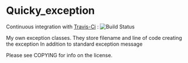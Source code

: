 # Quicky_exception

Continuous integration with [Travis-Ci](https://travis-ci.org/quicky2000/quicky_exception) : ![Build Status](https://travis-ci.org/quicky2000/quicky_exception.svg?branch=master)

My own exception classes. They store filename and line of code creating the exception In addition to standard exception message


Please see COPYING for info on the license.

